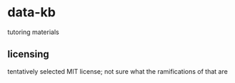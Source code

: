# data-kb
tutoring materials

## licensing
tentatively selected MIT license; not sure what the ramifications of that are
